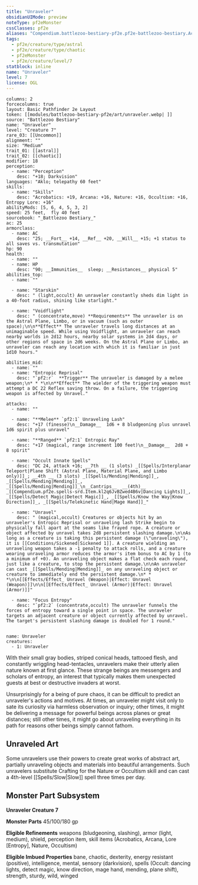 ```yaml
---
title: "Unraveler"
obsidianUIMode: preview
noteType: pf2eMonster
cssClasses: pf2e
aliases: "Compendium.battlezoo-bestiary-pf2e.pf2e-battlezoo-bestiary.Actor.1ZdgJWCnraWoNewl" 
tags:
  - pf2e/creature/type/astral
  - pf2e/creature/type/chaotic
  - pf2eMonster
  - pf2e/creature/level/7
statblock: inline
name: "Unraveler"
level: 7
license: OGL
---
```


```statblock
columns: 2
forcecolumns: true
layout: Basic Pathfinder 2e Layout
token: [[modules/battlezoo-bestiary-pf2e/art/unraveler.webp| ]]
source: "Battlezoo Bestiary"
name: "Unraveler"
level: "Creature 7"
rare_03: [[Uncommon]]
alignment: ""
size: "Medium"
trait_01: [[astral]]
trait_02: [[chaotic]]
modifier: 18
perception:
  - name: "Perception"
    desc: "+18; Darkvision"
languages: "Aklo; telepathy 60 feet"
skills:
  - name: "Skills"
    desc: "Acrobatics: +19, Arcana: +16, Nature: +16, Occultism: +16, Entropy Lore: +16"
abilityMods: [5, 6, 4, 5, 3, 2]
speed: 25 feet,  fly 40 feet
sourcebook: "_Battlezoo Bestiary_"
ac: 25
armorclass:
  - name: AC
    desc: "25; __Fort__ +14, __Ref__ +20, __Will__ +15; +1 status to all saves vs. transmutation"
hp: 90
health:
  - name: ""
  - name: HP
    desc: "90; __Immunities__  sleep; __Resistances__ physical 5"
abilities_top:
  - name: ""

  - name: "Starskin"
    desc: " (light,occult) An unraveler constantly sheds dim light in a 40-foot radius, shining like starlight."

  - name: "Voidflight"
    desc: " (concentrate,move) **Requirements** The unraveler is on the Astral Plane, Limbo, or in vacuum (such as outer space);\n\n**Effect** The unraveler travels long distances at an unimaginable speed. While using Voidflight, an unraveler can reach nearby worlds in 2d12 hours, nearby solar systems in 2d4 days, or other regions of space in 2d6 weeks. On the Astral Plane or Limbo, an unraveler can reach any location with which it is familiar in just 1d10 hours."

abilities_mid:
  - name: ""
  - name: "Entropic Reprisal"
    desc: "`pf2:r`  **Trigger** The unraveler is damaged by a melee weapon;\n* * *\n\n**Effect** The wielder of the triggering weapon must attempt a DC 22 Reflex saving throw. On a failure, the triggering weapon is affected by Unravel."

attacks:
  - name: ""

  - name: "**Melee** `pf2:1` Unraveling Lash"
    desc: "+17 (finesse)\n__Damage__  1d6 + 8 bludgeoning plus unravel 1d6 spirit plus unravel"

  - name: "**Ranged** `pf2:1` Entropic Ray"
    desc: "+17 (magical, range increment 100 feet)\n__Damage__  2d8 + 8 spirit"

  - name: "Occult Innate Spells"
    desc: "DC 24, attack +16; __7th __ (1 slots) _[[Spells/Interplanar Teleport|Plane Shift (Astral Plane, Material Plane, and Limbo only)]]_; __4th __ (3 slots) _[[Spells/Mending|Mending]]_, _[[Spells/Mending|Mending]]_, _[[Spells/Mending|Mending]]_\n__Cantrips__  __(4th)__ _[[Compendium.pf2e.spells-srd.Item.kl2q6JvBZwed4B6v|Dancing Lights]]_, _[[Spells/Detect Magic|Detect Magic]]_, _[[Spells/Know the Way|Know Direction]]_, _[[Spells/Telekinetic Hand|Mage Hand]]_"

  - name: "Unravel"
    desc: " (magical,occult) Creatures or objects hit by an unraveler's Entropic Reprisal or unraveling lash Strike begin to physically fall apart at the seams like frayed rope. A creature or object affected by unravel takes 2d8 persistent slashing damage.\n\nAs long as a creature is taking this persistent damage (\"unraveling\"), it is [[Conditions/Sickened|Sickened 1]]. A creature wielding an unraveling weapon takes a -1 penalty to attack rolls, and a creature wearing unraveling armor reduces the armor's item bonus to AC by 1 (to a minimum of +0). An unraveling object makes a flat check each round, just like a creature, to stop the persistent damage.\n\nAn unraveler can cast _[[Spells/Mending|Mending]]_ on any unraveling object or creature to immediately end the persistent damage.\n* * *\n\n[[Effects/Effect_ Unravel (Weapon)|Effect: Unravel (Weapon)]]\n\n[[Effects/Effect_ Unravel (Armor)|Effect: Unravel (Armor)]]"

  - name: "Focus Entropy"
    desc: "`pf2:2` (concentrate,occult) The unraveler funnels the forces of entropy toward a single point in space. The unraveler targets an adjacent creature or object currently affected by unravel. The target's persistent slashing damage is doubled for 1 round."
 
```

```encounter-table
name: Unraveler
creatures:
  - 1: Unraveler
```



With their small gray bodies, striped conical heads, tattooed flesh, and constantly wriggling head-tentacles, unravelers make their utterly alien nature known at first glance. These strange beings are messengers and scholars of entropy, an interest that typically makes them unexpected guests at best or destructive invaders at worst.

Unsurprisingly for a being of pure chaos, it can be difficult to predict an unraveler's actions and motives. At times, an unraveler might visit only to sate its curiosity via harmless observation or inquiry; other times, it might be delivering a message for powerful beings across planes or great distances; still other times, it might go about unraveling everything in its path for reasons other beings simply cannot fathom.

## Unraveled Art

Some unravelers use their powers to create great works of abstract art, partially unraveling objects and materials into beautiful arrangements. Such unravelers substitute Crafting for the Nature or Occultism skill and can cast a 4th-level [[Spells/Slow|Slow]] spell three times per day.

## Monster Part Subsystem

**Unraveler Creature 7**

**Monster Parts** 45/100/180 gp

**Eligible Refinements** weapons (bludgeoning, slashing), armor (light, medium), shield, perception item, skill items (Acrobatics, Arcana, Lore \[Entropy\], Nature, Occultism)

**Eligible Imbued Properties** bane, chaotic, dexterity, energy resistant (positive), intelligence, mental, sensory (darkvision), spells (Occult: dancing lights, detect magic, know direction, mage hand, mending, plane shift), strength, sturdy, wild, winged
